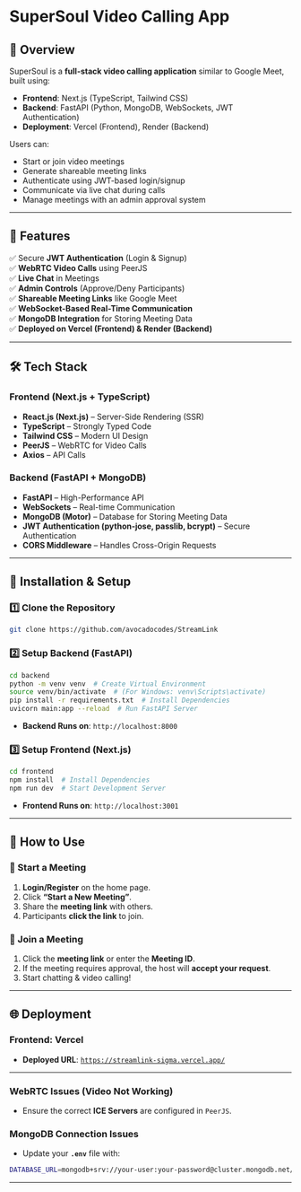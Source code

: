 # **SuperSoul Video Calling App**

## 🚀 **Overview**
SuperSoul is a **full-stack video calling application** similar to Google Meet, built using:
- **Frontend**: Next.js (TypeScript, Tailwind CSS)
- **Backend**: FastAPI (Python, MongoDB, WebSockets, JWT Authentication)
- **Deployment**: Vercel (Frontend), Render (Backend)

Users can:
- Start or join video meetings
- Generate shareable meeting links
- Authenticate using JWT-based login/signup
- Communicate via live chat during calls
- Manage meetings with an admin approval system

---

## 🎯 **Features**
✅ Secure **JWT Authentication** (Login & Signup)  
✅ **WebRTC Video Calls** using PeerJS  
✅ **Live Chat** in Meetings  
✅ **Admin Controls** (Approve/Deny Participants)  
✅ **Shareable Meeting Links** like Google Meet  
✅ **WebSocket-Based Real-Time Communication**  
✅ **MongoDB Integration** for Storing Meeting Data  
✅ **Deployed on Vercel (Frontend) & Render (Backend)**  

---

## 🛠 **Tech Stack**
### **Frontend** (Next.js + TypeScript)
- **React.js (Next.js)** – Server-Side Rendering (SSR)
- **TypeScript** – Strongly Typed Code
- **Tailwind CSS** – Modern UI Design
- **PeerJS** – WebRTC for Video Calls
- **Axios** – API Calls

### **Backend** (FastAPI + MongoDB)
- **FastAPI** – High-Performance API
- **WebSockets** – Real-time Communication
- **MongoDB (Motor)** – Database for Storing Meeting Data
- **JWT Authentication (python-jose, passlib, bcrypt)** – Secure Authentication
- **CORS Middleware** – Handles Cross-Origin Requests

---

## 🔧 **Installation & Setup**

### **1️⃣ Clone the Repository**
```sh
git clone https://github.com/avocadocodes/StreamLink
```

### **2️⃣ Setup Backend (FastAPI)**
```sh
cd backend
python -m venv venv  # Create Virtual Environment
source venv/bin/activate  # (For Windows: venv\Scripts\activate)
pip install -r requirements.txt  # Install Dependencies
uvicorn main:app --reload  # Run FastAPI Server
```
- **Backend Runs on**: `http://localhost:8000`

### **3️⃣ Setup Frontend (Next.js)**
```sh
cd frontend
npm install  # Install Dependencies
npm run dev  # Start Development Server
```
- **Frontend Runs on**: `http://localhost:3001`

---

## 🚀 **How to Use**
### **🔹 Start a Meeting**
1. **Login/Register** on the home page.
2. Click **“Start a New Meeting”**.
3. Share the **meeting link** with others.
4. Participants **click the link** to join.

### **🔹 Join a Meeting**
1. Click the **meeting link** or enter the **Meeting ID**.
2. If the meeting requires approval, the host will **accept your request**.
3. Start chatting & video calling!

---

## 🌐 **Deployment**
### **Frontend: Vercel**
- **Deployed URL**: [`https://streamlink-sigma.vercel.app/`](https://streamlink-sigma.vercel.app/)


---



### **WebRTC Issues (Video Not Working)**
- Ensure the correct **ICE Servers** are configured in `PeerJS`.

### **MongoDB Connection Issues**
- Update your **`.env`** file with:
```sh
DATABASE_URL=mongodb+srv://your-user:your-password@cluster.mongodb.net/video_call_db
```

---


